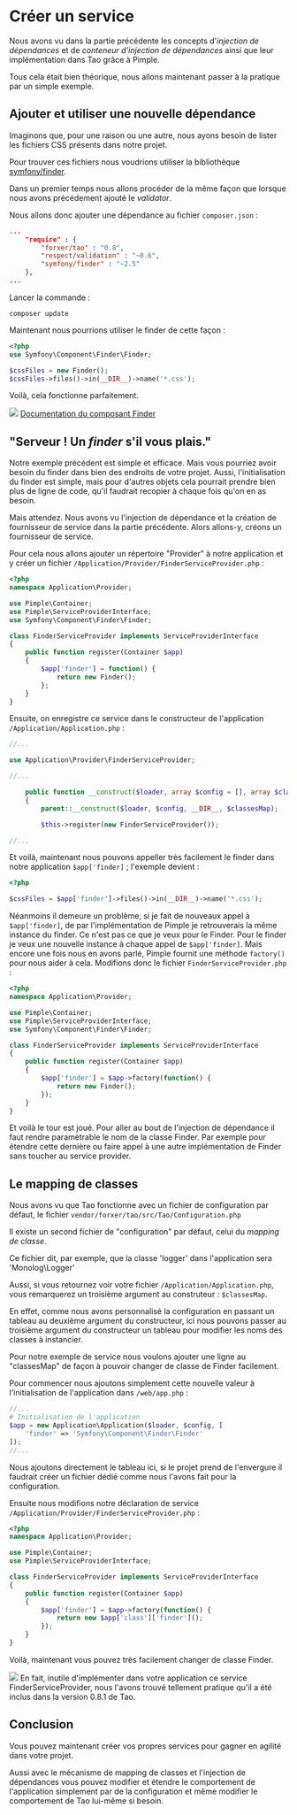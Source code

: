 # Créer un service

Nous avons vu dans la partie précédente les concepts d'*injection de dépendances* et de *conteneur d'injection de dépendances* ainsi que leur implémentation dans Tao grâce à Pimple.

Tous cela était bien théorique, nous allons maintenant passer à la pratique par un simple exemple.

## Ajouter et utiliser une nouvelle dépendance

Imaginons que, pour une raison ou une autre, nous ayons besoin de lister les fichiers CSS présents dans notre projet.

Pour trouver ces fichiers nous voudrions utiliser la bibliothèque [symfony/finder](https://packagist.org/packages/symfony/finder).

Dans un premier temps nous allons procéder de la même façon que lorsque nous avons précédement ajouté le *validator*.

Nous allons donc ajouter une dépendance au fichier `composer.json` :

```json
...
	"require" : {
		"forxer/tao" : "0.8",
		"respect/validation" : "~0.6",
		"symfony/finder" : "~2.5"
	},
...
```

Lancer la commande :

```
composer update
```

Maintenant nous pourrions utiliser le finder de cette façon :

```php
<?php
use Symfony\Component\Finder\Finder;

$cssFiles = new Finder();
$cssFiles->files()->in(__DIR__)->name('*.css');
```

Voilà, cela fonctionne parfaitement.

![](https://raw.githubusercontent.com/forxer/tao-tuto/master/book/assets/text-html.png) [Documentation du composant Finder](http://symfony.com/fr/doc/current/components/finder.html)

## "Serveur ! Un *finder* s'il vous plais."

Notre exemple précédent est simple et efficace. Mais vous pourriez avoir besoin du finder dans bien des endroits de votre projet. Aussi, l'initialisation du finder est simple, mais pour d'autres objets cela pourrait prendre bien plus de ligne de code, qu'il faudrait recopier à chaque fois qu'on en as besoin.

Mais attendez. Nous avons vu l'injection de dépendance et la création de fournisseur de service dans la partie précédente. Alors allons-y, créons un fournisseur de service.

Pour cela nous allons ajouter un répertoire "Provider" à notre application et y créer un fichier `/Application/Provider/FinderServiceProvider.php` :

```php
<?php
namespace Application\Provider;

use Pimple\Container;
use Pimple\ServiceProviderInterface;
use Symfony\Component\Finder\Finder;

class FinderServiceProvider implements ServiceProviderInterface
{
	public function register(Container $app)
	{
		$app['finder'] = function() {
			return new Finder();
		};
	}
}
```

Ensuite, on enregistre ce service dans le constructeur de l'application `/Application/Application.php` :

```php
//...

use Application\Provider\FinderServiceProvider;

//...

	public function __construct($loader, array $config = [], array $classesMap = [])
	{
		parent::__construct($loader, $config, __DIR__, $classesMap);

		$this->register(new FinderServiceProvider());

//...
```

Et voilà, maintenant nous pouvons appeller très facilement le finder dans notre application `$app['finder]` ; l'exemple devient :

```php
<?php

$cssFiles = $app['finder']->files()->in(__DIR__)->name('*.css');

```

Néanmoins il demeure un problème, si je fait de nouveaux appel à `$app['finder]`, de par l'implémentation de Pimple je retrouverais la même instance du finder. Ce n'est pas ce que je veux pour le Finder. Pour le finder je veux une nouvelle instance à chaque appel de `$app['finder]`. Mais encore une fois nous en avons parlé, Pimple fournit une méthode `factory()` pour nous aider à cela. Modifions donc le fichier `FinderServiceProvider.php` :

```php
<?php
namespace Application\Provider;

use Pimple\Container;
use Pimple\ServiceProviderInterface;
use Symfony\Component\Finder\Finder;

class FinderServiceProvider implements ServiceProviderInterface
{
	public function register(Container $app)
	{
		$app['finder'] = $app->factory(function() {
			return new Finder();
		});
	}
}
```

Et voilà le tour est joué. Pour aller au bout de l'injection de dépendance il faut rendre paramètrable le nom de la classe Finder. Par exemple pour étendre cette dernière ou faire appel à une autre implémentation de Finder sans toucher au service provider.

## Le mapping de classes

Nous avons vu que Tao fonctionne avec un fichier de configuration par défaut, le fichier  `vendor/forxer/tao/src/Tao/Configuration.php`

Il existe un second fichier de "configuration" par défaut, celui du *mapping de classe*.

Ce fichier dit, par exemple, que la classe 'logger' dans l'application sera 'Monolog\Logger'

Aussi, si vous retournez voir votre fichier `/Application/Application.php`, vous remarquerez un troisième argument au construteur : `$classesMap`.

En effet, comme nous avons personnalisé la configuration en passant un tableau au deuxième argument du constructeur, ici nous pouvons passer au troisième argument du constructeur un tableau pour modifier les noms des classes à instancier.

Pour notre exemple de service nous voulons ajouter une ligne au "classesMap" de façon à pouvoir changer de classe de Finder facilement.

Pour commencer nous ajoutons simplement cette nouvelle valeur à l'initialisation de l'application dans `/web/app.php` :

```php
//...
# Initialisation de l'application
$app = new Application\Application($loader, $config, [
    'finder' => 'Symfony\Component\Finder\Finder'
]);
//...
```

Nous ajoutons directement le tableau ici, si le projet prend de l'envergure il faudrait créer un fichier dédié comme nous l'avons fait pour la configuration.

Ensuite nous modifions notre déclaration de service `/Application/Provider/FinderServiceProvider.php` :

```php
<?php
namespace Application\Provider;

use Pimple\Container;
use Pimple\ServiceProviderInterface;

class FinderServiceProvider implements ServiceProviderInterface
{
	public function register(Container $app)
	{
		$app['finder'] = $app->factory(function() {
			return new $app['class']['finder']();
		});
	}
}
```

Voilà, maintenant vous pouvez très facilement changer de classe Finder.

![](https://raw.githubusercontent.com/forxer/tao-tuto/master/book/assets/dialog-information.png) En fait, inutile d'implémenter dans votre application ce service FinderServiceProvider, nous l'avons trouvé tellement pratique qu'il a été inclus dans la version 0.8.1 de Tao.


## Conclusion

Vous pouvez maintenant créer vos propres services pour gagner en agilité dans votre projet.

Aussi avec le mécanisme de mapping de classes et l'injection de dépendances vous pouvez  modifier et étendre le comportement de l'application simplement par de la configuration et même modifier le comportement de Tao lui-même si besoin.



